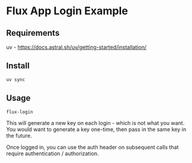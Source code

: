 # Flux App Login Example

## Requirements

uv - https://docs.astral.sh/uv/getting-started/installation/

## Install

```bash
uv sync
```

## Usage

```
flux-login
```

This will generate a new key on each login - which is not what you want. You would want to generate a key one-time, then pass in the same key in the future.

Once logged in, you can use the auth header on subsequent calls that require authentication / authorization.

